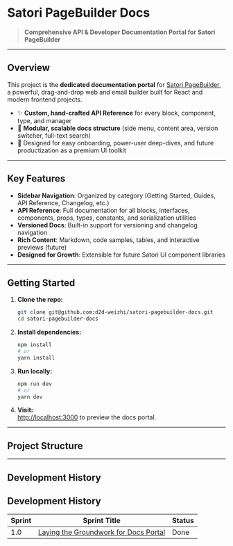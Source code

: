 # Satori PageBuilder Docs

> **Comprehensive API & Developer Documentation Portal for Satori PageBuilder**

---

## Overview

This project is the **dedicated documentation portal** for [Satori PageBuilder](https://github.com/d2d-weizhi/satori-pagebuilder), a powerful, drag-and-drop web and email builder built for React and modern frontend projects.

- ✨ **Custom, hand-crafted API Reference** for every block, component, type, and manager
- 🧩 **Modular, scalable docs structure** (side menu, content area, version switcher, full-text search)
- 🚀 Designed for easy onboarding, power-user deep-dives, and future productization as a premium UI toolkit

---

## Key Features

- **Sidebar Navigation**: Organized by category (Getting Started, Guides, API Reference, Changelog, etc.)
- **API Reference**: Full documentation for all blocks, interfaces, components, props, types, constants, and serialization utilities
- **Versioned Docs**: Built-in support for versioning and changelog navigation
- **Rich Content**: Markdown, code samples, tables, and interactive previews (future)
- **Designed for Growth**: Extensible for future Satori UI component libraries

---

## Getting Started

1. **Clone the repo:**

    ```bash
    git clone git@github.com:d2d-weizhi/satori-pagebuilder-docs.git
    cd satori-pagebuilder-docs
    ```

2. **Install dependencies:**

    ```bash
    npm install
    # or
    yarn install
    ```

3. **Run locally:**

    ```bash
    npm run dev
    # or
    yarn dev
    ```

4. **Visit:**  
    [http://localhost:3000](http://localhost:3000) to preview the docs portal.

---

## Project Structure

---

## Development History

## Development History

| Sprint  | Sprint Title                                   | Status   |
|---------|------------------------------------------------|----------|
| 1.0     | [Laying the Groundwork for Docs Portal](https://github.com/d2d-weizhi/satori-pagebuilder-docs/blob/master/docs/sprints/sprint-1.0.md) | Done     |
